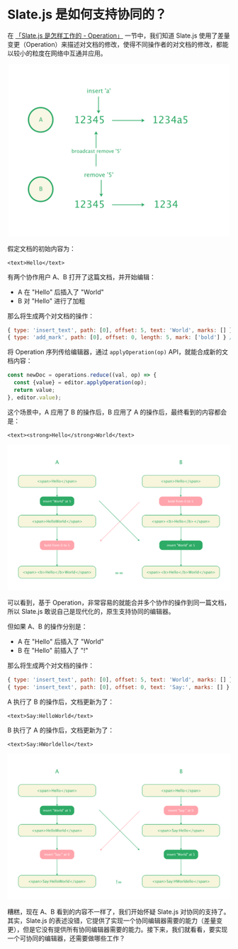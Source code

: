 # Slate.js 是如何支持协同的？

在 [「Slate.js 是怎样工作的 - Operation」](./operation.md) 一节中，我们知道 Slate.js 使用了差量变更（Operation）来描述对文档的修改，使得不同操作者的对文档的修改，都能以较小的粒度在网络中互通并应用。

<p align="center">
  <img src="./statics/operation-collab-with-operation.png" width="500" />
</p>

假定文档的初始内容为：

```tsx
<text>Hello</text>
```



有两个协作用户 A、B 打开了这篇文档，并开始编辑：

* A 在 "Hello" 后插入了 "World"
* B 对 "Hello" 进行了加粗

那么将生成两个对文档的操作：

```js
{ type: 'insert_text', path: [0], offset: 5, text: 'World', marks: [] } // A's op
{ type: 'add_mark', path: [0], offset: 0, length: 5, mark: ['bold'] } // B's op
```



将 Operation 序列传给编辑器，通过 `applyOperation(op)` API，就能合成新的文档内容：

```ts
const newDoc = operations.reduce((val, op) => {
  const {value} = editor.applyOperation(op);
  return value;
}, editor.value);
```



这个场景中，A 应用了 B 的操作后，B 应用了 A 的操作后，最终看到的内容都会是：

```tsx
<text><strong>Hello</strong>World</text>
```

<div style="text-align: center">
  <img src="./statics/content-equal.png?123" width="800" />
</div>

可以看到，基于 Operation，非常容易的就能合并多个协作的操作到同一篇文档，所以 Slate.js 敢说自己是现代化的，原生支持协同的编辑器。

但如果 A、B 的操作分别是：

* A 在 "Hello" 后插入了 "World"
* B 在 "Hello" 前插入了 "!"

那么将生成两个对文档的操作：

```js
{ type: 'insert_text', path: [0], offset: 5, text: 'World', marks: [] } // A's op
{ type: 'insert_text', path: [0], offset: 0, text: 'Say:', marks: [] } // B's op
```



A 执行了 B 的操作后，文档更新为了：

```tsx
<text>Say:HelloWorld</text>
```

B 执行了 A 的操作后，文档更新为了：

```tsx
<text>Say:HWorldello</text>
```

<div style="text-align: center">
  <img src="./statics/oops-content-not-equal.png" width="800" />
</div>

糟糕，现在 A、B 看到的内容不一样了，我们开始怀疑 Slate.js 对协同的支持了。其实，Slate.js 的表述没错，它提供了实现一个协同编辑器需要的能力（差量变更），但是它没有提供所有协同编辑器需要的能力。接下来，我们就看看，要实现一个可协同的编辑器，还需要做哪些工作？